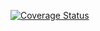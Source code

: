 [![Coverage Status](https://coveralls.io/repos/github/saurabh101196/travistest1/badge.svg?branch=main)](https://coveralls.io/github/saurabh101196/travistest1?branch=main)
